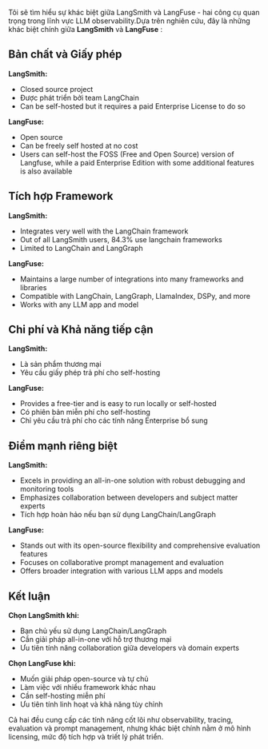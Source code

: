 Tôi sẽ tìm hiểu sự khác biệt giữa LangSmith và LangFuse - hai công cụ quan trọng trong lĩnh vực LLM observability.Dựa trên nghiên cứu, đây là những khác biệt chính giữa **LangSmith** và  **LangFuse** :

## **Bản chất và Giấy phép**

**LangSmith:**

* Closed source project
* Được phát triển bởi team LangChain
* Can be self-hosted but it requires a paid Enterprise License to do so

**LangFuse:**

* Open source
* Can be freely self hosted at no cost
* Users can self-host the FOSS (Free and Open Source) version of Langfuse, while a paid Enterprise Edition with some additional features is also available

## **Tích hợp Framework**

**LangSmith:**

* Integrates very well with the LangChain framework
* Out of all LangSmith users, 84.3% use langchain frameworks
* Limited to LangChain and LangGraph

**LangFuse:**

* Maintains a large number of integrations into many frameworks and libraries
* Compatible with LangChain, LangGraph, LlamaIndex, DSPy, and more
* Works with any LLM app and model

## **Chi phí và Khả năng tiếp cận**

**LangSmith:**

* Là sản phẩm thương mại
* Yêu cầu giấy phép trả phí cho self-hosting

**LangFuse:**

* Provides a free-tier and is easy to run locally or self-hosted
* Có phiên bản miễn phí cho self-hosting
* Chỉ yêu cầu trả phí cho các tính năng Enterprise bổ sung

## **Điểm mạnh riêng biệt**

**LangSmith:**

* Excels in providing an all-in-one solution with robust debugging and monitoring tools
* Emphasizes collaboration between developers and subject matter experts
* Tích hợp hoàn hảo nếu bạn sử dụng LangChain/LangGraph

**LangFuse:**

* Stands out with its open-source flexibility and comprehensive evaluation features
* Focuses on collaborative prompt management and evaluation
* Offers broader integration with various LLM apps and models

## **Kết luận**

**Chọn LangSmith khi:**

* Bạn chủ yếu sử dụng LangChain/LangGraph
* Cần giải pháp all-in-one với hỗ trợ thương mại
* Ưu tiên tính năng collaboration giữa developers và domain experts

**Chọn LangFuse khi:**

* Muốn giải pháp open-source và tự chủ
* Làm việc với nhiều framework khác nhau
* Cần self-hosting miễn phí
* Ưu tiên tính linh hoạt và khả năng tùy chỉnh

Cả hai đều cung cấp các tính năng cốt lõi như observability, tracing, evaluation và prompt management, nhưng khác biệt chính nằm ở mô hình licensing, mức độ tích hợp và triết lý phát triển.

